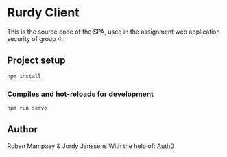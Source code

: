 # Rurdy Client

This is the source code of the SPA,
used in the assignment web application security of group 4.

## Project setup

```bash
npm install
```

### Compiles and hot-reloads for development

```bash
npm run serve
```

## Author

Ruben Mampaey & Jordy Janssens
With the help of:
[Auth0](https://auth0.com)

